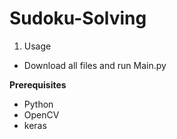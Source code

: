# Sudoku-Solving
1. Usage
* Download all files and run Main.py

**Prerequisites**
* Python
* OpenCV
* keras
